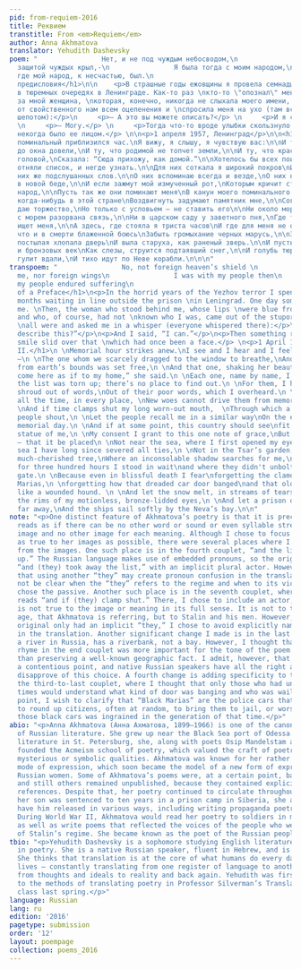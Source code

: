 ```yaml
---
pid: from-requiem-2016
title: Реквием
transtitle: From <em>Requiem</em>
author: Anna Akhmatova
translator: Yehudith Dashevsky
poem: "                Нет, и не под чуждым небосводом,\n                И не под
  защитой чуждых крыл,-\n                Я была тогда с моим народом,\n                Там,
  где мой народ, к несчастью, был.\n                                        1961\n\n<h1>Вместо
  предисловия</h1>\n\n    <p>В страшные годы ежовщины я провела семнадцать \nмесяцев
  в тюремных очередях в Ленинграде. Как-то раз \nкто-то \"опознал\" меня. Тогда стоящая
  за мной женщина, \nкоторая, конечно, никогда не слыхала моего имени, \nочнулась
  от свойственного нам всем оцепенения и \nспросила меня на ухо (там все говорили
  шепотом):</p>\n     <p>— А это вы можете описать?</p> \n     <p>И я сказала:</p>
  \n     <p>— Могу.</p> \n     <p>Тогда что-то вроде улыбки скользнуло по тому, что
  некогда было ее лицом.</p> \n\n<p>1 апреля 1957, Ленинград</p>\n\n<h1>II</h1>\nОпять
  поминальный приблизился час.\nЯ вижу, я слышу, я чувствую вас:\n\nИ ту, что едва
  до окна довели,\nИ ту, что родимой не топчет земли,\n\nИ ту, что красивой тряхнув
  головой,\nСказала: “Сюда прихожу, как домой.”\n\nХотелось бы всех поименно назвать,\nДа
  отняли список, и негде узнать.\n\nДля них соткала я широкий покров\nИз бедных, у
  них же подслушанных слов.\n\nО них вспоминаю всегда и везде,\nО них не забуду и
  в новой беде,\n\nИ если зажмут мой измученный рот,\nКоторым кричит стомильонный
  народ,\n\nПусть так же они поминают меня\nВ канун моего поминального дня.\n\nА если
  когда-нибудь в этой стране\nВоздвигнуть задумают памятник мне,\n\nСогласье на это
  даю торжество,\nНо только с условьем — не ставить его\n\nНи около моря, где я родилась:\nПоследняя
  с морем разорвана связь,\n\nНи в царском саду у заветного пня,\nГде тень безутешная
  ищет меня,\n\nА здесь, где стояла я триста часов\nИ где для меня не открыли засов.\n\nЗатем,
  что и в смерти блаженной боюсь\nЗабыть громыхание черных марусь,\n\nЗабыть, как
  постылая хлопала дверь\nИ выла старуха, как раненый зверь.\n\nИ пусть с неподвижных
  и бронзовых век\nКак слезы, струится подтаявший снег,\n\nИ голубь тюремный пусть
  гулит вдали,\nИ тихо идут по Неве корабли.\n\n\n"
transpoem: "                No, not foreign heaven’s shield \n                Protected
  me, nor foreign wings\n                I was with my people then\n                When
  my people endured suffering\n                                        1961\n\n<h1>Instead
  of a Preface</h1>\n<p>In the horrid years of the Yezhov terror I spent \nseventeen
  months waiting in line outside the prison \nin Leningrad. One day somebody “identified”
  me. \nThen, the woman who stood behind me, whose lips \nwere blue from the cold,
  and who, of course, had not \nknown who I was, came out of the stupor in which we
  \nall were and asked me in a whisper (everyone whispered there):</p>\n<p>“Can you
  describe this?”</p>\n<p>And I said, “I can.”</p>\n<p>Then something resembling a
  smile slid over that \nwhich had once been a face.</p> \n<p>1 April 1957, Leningrad</p>\n\n<h1>Requiem
  II.</h1>\n \nMemorial hour strikes anew.\nI see and I hear and I feel all of you
  —\n \nThe one whom we scarcely dragged to the window to breathe,\nAnd the one who
  from earth’s bounds was set free,\n \nAnd that one, shaking her beautiful head,\n“I
  come here as if to my home,” she said.\n \nEach one, name by name, I want to recount,\nBut
  the list was torn up; there’s no place to find out.\n \nFor them, I have woven a
  shroud out of words,\nOut of their poor words, which I overheard.\n \nThem — I remember,
  all the time, in every place, \nNew woes cannot drive them from memory's space,\n
  \nAnd if time clamps shut my long worn-out mouth,  \nThrough which a hundred million
  people shout,\n \nLet the people recall me in a similar way\nOn the eve of my own
  memorial day.\n \nAnd if at some point, this country should see\nfit to erect a
  statue of me,\n \nMy consent I grant to this one note of grace,\nBut on one condition
  — that it be placed\n \nNot near the sea, where I first opened my eyes:\nWith the
  sea I have long since severed all ties,\n \nNot in the Tsar’s garden, near that
  much-cherished tree,\nWhere an inconsolable shadow searches for me,\n \nBut here,\nwhere
  for three hundred hours I stood in wait\nand where they didn't unbolt the iron-barred
  gate.\n \nBecause even in blissful death I fear\nforgetting the clamor of the Black
  Marias,\n \nforgetting how that dreaded car door banged\nand that old mother wailing,
  like a wounded hound. \n \nAnd let the snow melt, in streams of tears, cries,\nFrom
  the rims of my motionless, bronze-lidded eyes,\n \nAnd let a prison dove coo, somewhere,
  far away,\nAnd the ships sail softly by the Neva’s bay.\n\n"
note: "<p>One distinct feature of Akhmatova’s poetry is that it is precise. Akhmatova
  reads as if there can be no other word or sound or even syllable stress for each
  image and no other image for each meaning. Although I chose to focus on staying
  as true to her images as possible, there were several places where I chose to stray
  from the images. One such place is in the fourth couplet, “and the list was torn
  up.” The Russian language makes use of embedded pronouns, so the original reads
  “and (they) took away the list,” with an implicit plural actor. However, I thought
  that using another “they” may create pronoun confusion in the translation. It would
  not be clear when the “they” refers to the regime and when to its victims. I therefore
  chose the passive. Another such place is in the seventh couplet, where the original
  reads “and if (they) clamp shut.” There, I chose to include an actor, although “time”
  is not true to the image or meaning in its full sense. It is not to time, ie. old
  age, that Akhmatova is referring, but to Stalin and his men. However, because the
  original only had an implicit “they,” I chose to avoid explicitly naming of Stalin
  in the translation. Another significant change I made is in the last line. The Neva,
  a river in Russia, has a riverbank, not a bay. However, I thought that the perfect
  rhyme in the end couplet was more important for the tone of the poem at its close
  than preserving a well-known geographic fact. I admit, however, that this may be
  a contentious point, and native Russian speakers have all the right and reason to
  disapprove of this choice. A fourth change is adding specificity to the images in
  the third-to-last couplet, where I thought that only those who had undergone those
  times would understand what kind of door was banging and who was wailing. As a final
  point, I wish to clarify that “Black Marias” are the police cars that would come
  to round up citizens, often at random, to bring them to jail, or worse. A fear of
  those black cars was ingrained in the generation of that time.</p>"
abio: "<p>Anna Akhmatova (Анна Ахматова, 1899–1966) is one of the canonical poets
  of Russian literature. She grew up near the Black Sea port of Odessa. After studying
  literature in St. Petersburg, she, along with poets Osip Mandelstam and Sergey Gorodetsky,
  founded the Acmeism school of poetry, which valued the craft of poetry above its
  mysterious or symbolic qualities. Akhmatova was known for her rather terse, concise
  mode of expression, which soon became the model of a new form of expression for
  Russian women. Some of Akhmatova’s poems were, at a certain point, banned by Stalin,
  and still others remained unpublished, because they contained explicit anti-regime
  references. Despite that, her poetry continued to circulate throughout Russia. When
  her son was sentenced to ten years in a prison camp in Siberia, she attempted to
  have him released in various ways, including writing propaganda poetry for Stalin.
  During World War II, Akhmatova would read her poetry to soldiers in military hospitals,
  as well as write poems that reflected the voices of the people who were victims
  of Stalin’s regime. She became known as the poet of the Russian people.</p>"
tbio: "<p>Yehudith Dashevsky is a sophomore studying English literature with a concentration
  in poetry. She is a native Russian speaker, fluent in Hebrew, and is learning Arabic.
  She thinks that translation is at the core of what humans do every day in their
  lives — constantly translating from one register of language to another, but also
  from thoughts and ideals to reality and back again. Yehudith was first introduced
  to the methods of translating poetry in Professor Silverman’s Translation of Poetry
  class last spring.</p>"
language: Russian
lang: ru
edition: '2016'
pagetype: submission
order: '12'
layout: poempage
collection: poems_2016
---
```

